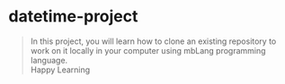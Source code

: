 # datetime-project

> In this project, you will learn how to clone an existing repository to work on it locally in your computer using mbLang programming language.  
> Happy Learning
